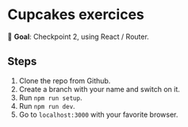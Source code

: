 # Cupcakes exercices

🎯 **Goal**: Checkpoint 2, using React / Router.

## Steps

1. Clone the repo from Github.
2. Create a branch with your name and switch on it.
3. Run `npm run setup`.
4. Run `npm run dev`.
5. Go to `localhost:3000` with your favorite browser.
